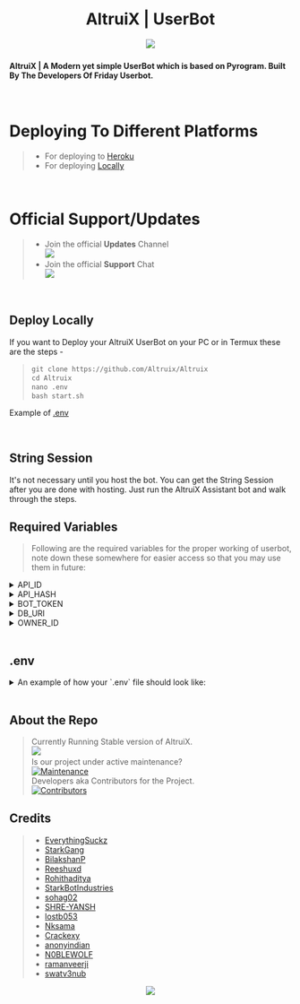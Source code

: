 <h1 align="center"><b>AltruiX | UserBot</b></h1>
<p align="center"><img src="https://telegra.ph/file/f51efe570b5f0a9165f8e.png"; width="1155px"><br></p>  

#### **AltruiX** | A Modern yet simple UserBot which is based on Pyrogram. **Built By The Developers Of Friday Userbot.** 
<br>

# Deploying To Different Platforms
> - For deploying to [Heroku](#Deploy-To-Heroku)  
> - For deploying [Locally](#Deploy-Locally)

<br>

# Official Support/Updates
> - Join the official **Updates** Channel  
>    <a href="https://t.me/AltruiXUB"><img src="https://img.shields.io/badge/Join-AltruiX%20Channel-red.svg?logo=Telegram"></a>  
> - Join the official **Support** Chat  
>    <a href="https://t.me/AltruixChat"><img src="https://img.shields.io/badge/Join-AltruiX%20Group-blue.svg?logo=telegram"></a>

<br>

## Deploy Locally

If you want to Deploy your AltruiX UserBot on your PC or in Termux these are the steps -

> ```
> git clone https://github.com/Altruix/Altruix
> cd Altruix
> nano .env
> bash start.sh
> ```

Example of [.env](#env)

<br>

## String Session

It's not necessary until you host the bot. You can get the String Session after you are done with hosting. Just run the AltruiX Assistant bot and walk through the steps. 

## Required Variables

> Following are the required variables for the proper working of userbot, note down these somewhere for easier access so that you may use them in future:

<details close>

  > These are used to communicate with the telegram servers. You can get you your `API_HASH` and `API_ID` from [Telegram](my.telegram.com) by following the given steps:
  > - Go to [my.telegram.com](my.telegram.com).
  > - Login via adding your mobile number in the international format i.e `+00 9876543210`.
  > - You will receive an `11` character alphanumeric code via the Telegram App. Input this code into the input field and proceed.
  > - Now click on [API development tools](https://my.telegram.org/apps).
  > - Here you may add an `App title` and a `Short name` for it (they can be anything). Note down the `APP api_id` and `APP api_hash` for future use. Scroll down to the end of the page and click on `Save changes` button.

<summary> API_ID </summary>
</details>

<details close>

  > These are used to communicate with the telegram servers. You can get you your `API_HASH` and `API_ID` from [Telegram](my.telegram.com) by following the given steps:
  > - Go to [my.telegram.com](my.telegram.com).
  > - Login via adding your mobile number in the international format i.e `+00 9876543210`.
  > - You will receive an `11` character alphanumeric code via the Telegram App. Input this code into the input field and proceed.
  > - Now click on [API development tools](https://my.telegram.org/apps).
  > - Here you may add an `App title` and a `Short name` for it (they can be anything). Note down the `APP api_id` and `APP api_hash` for future use. Scroll down to the end of the page and click on `Save changes` button.

<summary> API_HASH </summary>
</details>

<details close>

  > It's used to control your bot's actions etc. You can get your `BOT_TOKEN` for your bot by following the given steps:
  > - Go to [@BotFather](t.me/BotFather).
  > - Do `/start` -> `/newbot`
  > - You'll be prompted to choose a name for your bot (it can be anything).
  > - You'll be prompted to choose a username name for your bot (it can be anything but should end with suffix `bot`).
  > - Your bot with the above details will be made! And a message containg your bots api token will also be sent.

<summary> BOT_TOKEN </summary>
</details>

<details close>

  > TO BE DONE

<summary> DB_URI </summary>
</details>

<details close>

  > It's used to tell your bot who is the owner of this bot and whom commands it should fulfil. Only the person with this ID can give the bot command to add more sessions to the database via `/add`.
  > - Go to [@MissRose_Bot](t.me/MissRose_Bot).
  > - Do `/start` -> `/info`
  > - You'll receive a message containing your ID.

<summary> OWNER_ID </summary>
</details>

<br>

## .env

<details close>
<p align="center"><img src="Main/assets/images/dot_env_template.png"; width="1155px"><br></p>
<summary> An example of how your `.env` file should look like: </summary>
</details>

<br>

## About the Repo

> Currently Running Stable version of AltruiX.  
> [![](https://img.shields.io/badge/AltruiX-v0.0.1-color=red)](#)  
> Is our project under active maintenance?  
> [![Maintenance](https://img.shields.io/badge/Maintained%3F-Yes-color=green)](https://github.com/AltruiX/Altruix/graphs/commit-activity)   
> Developers aka Contributors for the Project.  
> [![Contributors](https://img.shields.io/github/contributors/AltruiX/Altruix?style=flat-square&color=orange)](https://github.com/AltruiX/Altruix/graphs/contributors)

## Credits

> - <a href="https://www.github.com/EverythingSuckz">    EverythingSuckz    </a>
> - <a href="https://www.github.com/StarkGang">          StarkGang          </a>
> - <a href="https://www.github.com/BilakshanP">         BilakshanP         </a>
> - <a href="https://www.github.com/Reeshuxd">           Reeshuxd           </a>
> - <a href="https://www.github.com/Rohithaditya">       Rohithaditya       </a>
> - <a href="https://www.github.com/StarkBotIndustries"> StarkBotIndustries </a>
> - <a href="https://www.github.com/sohag02">            sohag02            </a>
> - <a href="https://www.github.com/SHRE-YANSH">         SHRE-YANSH         </a>
> - <a href="https://www.github.com/lostb053">           lostb053           </a>
> - <a href="https://www.github.com/Nksama">             Nksama             </a>
> - <a href="https://www.github.com/Crackexy">           Crackexy           </a>
> - <a href="https://www.github.com/anonyindian">        anonyindian        </a>
> - <a href="https://www.github.com/N0BLEWOLF">          N0BLEWOLF          </a>
> - <a href="https://www.github.com/ramanveerji">        ramanveerji        </a>
> - <a href="https://www.github.com/swatv3nub ">         swatv3nub          </a>

<p align="center">
  <img width="500" src="https://telegra.ph/file/5ee1e2ff5437b97aabf2e.png">
</p>
